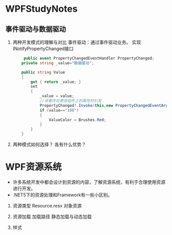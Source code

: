 # WPFStudyNotes

## 事件驱动与数据驱动

1. 两种开发模式的理解与对比
 事件驱动：通过事件驱动业务。
 实现 INotifyPropertyChanged接口 
 ```csharp
         public event PropertyChangedEventHandler PropertyChanged;
        private string _value="数据驱动";

        public string Value
        {
            get { return _value; }
            set
            {
                _value = value;
                //该事件在更改组件上的属性时引发
                PropertyChanged?.Invoke(this,new PropertyChangedEventArgs("Value"));
                if (value=="100")
                {
                    ValueColor = Brushes.Red;
                }
            }
        }
```
2. 两种模式如何选择？ 各有什么优势？

# WPF资源系统

- 许多系统开发中都会设计到资源的内容，了解资源系统，有利于合理使用资源进行开发。
- .NET5下的资源处理和Framework有一些小区别。

1. 资源类型
Resource.resx
对象资源

2. 资源加载
 加载路径
 静态加载与动态加载

3. 样式

